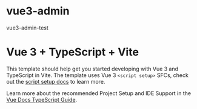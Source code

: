 <!--
 * @Descripttion: 
 * @Author: luoli
 * @Date: 2024-12-11 18:20:07
 * @LastEditors: luoli
 * @LastEditTime: 2024-12-11 18:21:10
-->
# vue3-admin
vue3-admin-test

# Vue 3 + TypeScript + Vite

This template should help get you started developing with Vue 3 and TypeScript in Vite. The template uses Vue 3 `<script setup>` SFCs, check out the [script setup docs](https://v3.vuejs.org/api/sfc-script-setup.html#sfc-script-setup) to learn more.

Learn more about the recommended Project Setup and IDE Support in the [Vue Docs TypeScript Guide](https://vuejs.org/guide/typescript/overview.html#project-setup).